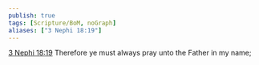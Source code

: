 ```yaml
---
publish: true
tags: [Scripture/BoM, noGraph]
aliases: ["3 Nephi 18:19"]
---
```

[3 Nephi 18:19](https://churchofjesuschrist.org/study/scriptures/bofm/3-ne/18?lang=eng&id=p19#p19) Therefore ye must always pray unto the Father in my name;
